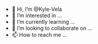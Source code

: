 - 👋 Hi, I’m @Kyle-Vela
- 👀 I’m interested in ...
- 🌱 I’m currently learning ...
- 💞️ I’m looking to collaborate on ...
- 📫 How to reach me ...

<!---
Kyle-Vela/Kyle-Vela is a ✨ special ✨ repository because its `README.md` (this file) appears on your GitHub profile.
You can click the Preview link to take a look at your changes.
--->
